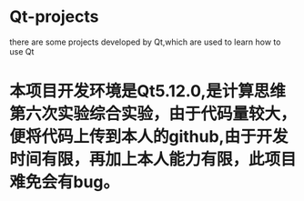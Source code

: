 # Qt-projects
there are some projects developed by Qt,which are used to learn how to use Qt
# 本项目开发环境是Qt5.12.0,是计算思维第六次实验综合实验，由于代码量较大，便将代码上传到本人的github,由于开发时间有限，再加上本人能力有限，此项目难免会有bug。
